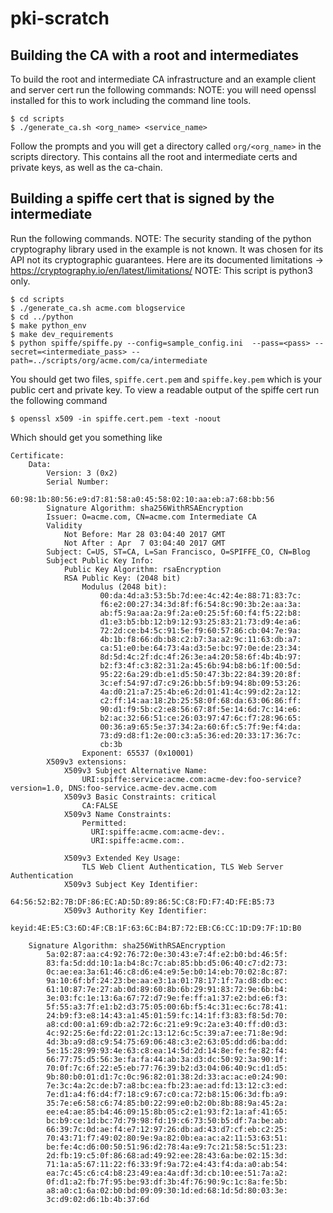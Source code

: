 # pki-scratch


## Building the CA with a root and intermediates

To build the root and intermediate CA infrastructure and an example client and server cert run the following commands:
NOTE: you will need openssl installed for this to work including the command line tools.
```
$ cd scripts
$ ./generate_ca.sh <org_name> <service_name>
```

Follow the prompts and you will get a directory called `org/<org_name>` in the scripts directory. This contains all the root and intermediate certs and private keys, as well as the ca-chain.

## Building a spiffe cert that is signed by the intermediate

Run the following commands.
NOTE: The security standing of the python cryptography library used in the example is not known. It was chosen for its API
not its cryptographic guarantees. Here are its documented limitations -> https://cryptography.io/en/latest/limitations/
NOTE: This script is python3 only.

```
$ cd scripts
$ ./generate_ca.sh acme.com blogservice
$ cd ../python
$ make python_env
$ make dev_requirements
$ python spiffe/spiffe.py --config=sample_config.ini  --pass=<pass> --secret=<intermediate_pass> --path=../scripts/org/acme.com/ca/intermediate
```
You should get two files, `spiffe.cert.pem` and `spiffe.key.pem` which is your public cert and private key. To view a readable output of the spiffe cert run the following command

```
$ openssl x509 -in spiffe.cert.pem -text -noout
```

Which should get you something like

```
Certificate:
    Data:
        Version: 3 (0x2)
        Serial Number:
            60:98:1b:80:56:e9:d7:81:58:a0:45:58:02:10:aa:eb:a7:68:bb:56
        Signature Algorithm: sha256WithRSAEncryption
        Issuer: O=acme.com, CN=acme.com Intermediate CA
        Validity
            Not Before: Mar 28 03:04:40 2017 GMT
            Not After : Apr  7 03:04:40 2017 GMT
        Subject: C=US, ST=CA, L=San Francisco, O=SPIFFE_CO, CN=Blog
        Subject Public Key Info:
            Public Key Algorithm: rsaEncryption
            RSA Public Key: (2048 bit)
                Modulus (2048 bit):
                    00:da:4d:a3:53:5b:7d:ee:4c:42:4e:88:71:83:7c:
                    f6:e2:00:27:34:3d:8f:f6:54:8c:90:3b:2e:aa:3a:
                    ab:f5:9a:aa:2a:9f:2a:e0:25:5f:60:f4:f5:22:b8:
                    d1:e3:b5:bb:12:b9:12:93:25:83:21:73:d9:4e:a6:
                    72:2d:ce:b4:5c:91:5e:f9:60:57:86:cb:04:7e:9a:
                    4b:1b:f8:66:db:b8:c2:b7:3a:a2:9c:11:63:db:a7:
                    ca:51:e0:be:64:73:4a:d3:5e:bc:97:0e:de:23:34:
                    8d:5d:4c:2f:dc:4f:26:3e:a4:20:58:6f:4b:4b:97:
                    b2:f3:4f:c3:82:31:2a:45:6b:94:b8:b6:1f:00:5d:
                    95:22:6a:29:db:e1:d5:50:47:3b:22:84:39:20:8f:
                    3c:ef:54:97:d7:c9:26:bb:5f:b9:94:8b:09:53:26:
                    4a:d0:21:a7:25:4b:e6:2d:01:41:4c:99:d2:2a:12:
                    c2:ff:14:aa:18:2b:25:58:0f:68:da:63:06:86:ff:
                    90:d1:f9:5b:c2:e8:56:67:8f:5e:14:6d:7c:14:e6:
                    b2:ac:32:66:51:ce:26:03:97:47:6c:f7:28:96:65:
                    00:36:a9:65:5e:37:34:2a:60:6f:c5:7f:9e:f4:da:
                    73:d9:d8:f1:2e:00:c3:a5:36:ed:20:33:17:36:7c:
                    cb:3b
                Exponent: 65537 (0x10001)
        X509v3 extensions:
            X509v3 Subject Alternative Name:
                URI:spiffe:service:acme.com:acme-dev:foo-service?version=1.0, DNS:foo-service.acme-dev.acme.com
            X509v3 Basic Constraints: critical
                CA:FALSE
            X509v3 Name Constraints:
                Permitted:
                  URI:spiffe:acme.com:acme-dev:.
                  URI:spiffe:acme.com:.

            X509v3 Extended Key Usage:
                TLS Web Client Authentication, TLS Web Server Authentication
            X509v3 Subject Key Identifier:
                64:56:52:B2:7B:DF:86:EC:AD:5D:89:86:5C:C8:FD:F7:4D:FE:B5:73
            X509v3 Authority Key Identifier:
                keyid:4E:E5:C3:6D:4F:CB:1F:63:6C:B4:B7:72:EB:C6:CC:1D:D9:7F:1D:B0

    Signature Algorithm: sha256WithRSAEncryption
        5a:02:87:aa:c4:92:76:72:0e:30:43:e7:4f:e2:b0:bd:46:5f:
        83:fa:5d:dd:10:1a:b4:8c:7c:ab:85:bb:d5:06:40:c7:d2:73:
        0c:ae:ea:3a:61:46:c8:d6:e4:e9:5e:b0:14:eb:70:02:8c:87:
        9a:10:6f:bf:24:23:be:aa:e3:1a:01:78:17:1f:7a:d8:db:ec:
        61:10:87:7e:27:ab:0d:89:60:8b:6b:29:91:83:72:9e:6b:b4:
        3e:03:fc:1e:13:6a:67:72:d7:9e:fe:ff:a1:37:e2:bd:e6:f3:
        5f:55:a3:7f:e1:b2:d3:75:05:00:6b:f5:4c:31:ec:6c:78:41:
        24:b9:f3:e8:14:43:a1:45:01:59:fc:14:1f:f3:83:f8:5d:70:
        a8:cd:00:a1:69:db:a2:72:6c:21:e9:9c:2a:e3:40:ff:d0:d3:
        4c:92:25:6e:fd:22:01:2c:13:12:6c:5c:39:a7:ee:71:8e:9d:
        4d:3b:a9:d8:c9:54:75:69:06:48:c3:e2:63:05:dd:d6:ba:dd:
        5e:15:28:99:93:4e:63:c8:ea:14:5d:2d:14:8e:fe:fe:82:f4:
        66:77:75:d5:56:3e:fa:fa:44:ab:3a:d3:dc:50:92:3a:90:1f:
        70:0f:7c:6f:22:e5:eb:77:76:39:b2:d3:04:06:40:9c:d1:d5:
        9b:80:b0:01:d1:7c:0c:96:82:01:38:2d:33:ac:ac:e0:24:90:
        7e:3c:4a:2c:de:b7:a8:bc:ea:fb:23:ae:ad:fd:13:12:c3:ed:
        7e:d1:a4:f6:d4:f7:18:c9:67:c0:ca:72:b8:15:06:3d:fb:a9:
        35:7e:e6:58:c6:74:85:b0:22:99:e0:b2:0b:8b:88:9a:45:2a:
        ee:e4:ae:85:b4:46:09:15:8b:05:c2:e1:93:f2:1a:af:41:65:
        bc:b9:ce:1d:bc:7d:79:98:fd:19:c6:73:50:b5:df:7a:be:ab:
        66:39:7c:0d:ae:f4:e7:12:97:26:db:ad:43:d7:cf:eb:c2:25:
        70:43:71:f7:49:02:80:9e:9a:82:0b:ea:ac:a2:11:53:63:51:
        be:fe:4c:d6:00:50:51:96:d2:78:4a:e9:7c:21:58:5c:51:23:
        2d:fb:19:c5:0f:86:68:ad:49:92:ee:28:43:6a:be:02:15:3d:
        71:1a:a5:67:11:22:f6:33:9f:9a:72:e4:43:f4:da:a0:ab:54:
        ea:7c:45:c6:c4:b8:23:49:ea:4a:df:3d:cb:10:ee:51:7a:a2:
        0f:d1:a2:fb:7f:95:be:93:df:3b:4f:76:90:9c:1c:8a:fe:5b:
        a8:a0:c1:6a:02:b0:bd:09:09:30:1d:ed:68:1d:5d:80:03:3e:
        3c:d9:02:d6:1b:4b:37:6d
